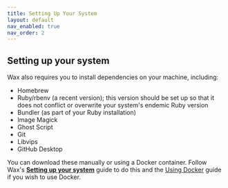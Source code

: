 ```yaml
---
title: Setting Up Your System
layout: default
nav_enabled: true
nav_order: 2
---
```


## **Setting up your system**

Wax also requires you to install dependencies on your machine, including:

* Homebrew  
* Ruby/rbenv (a recent version); this version should be set up so that it does not conflict or overwrite your system's endemic Ruby version  
* Bundler (as part of your Ruby installation)  
* Image Magick  
* Ghost Script  
* Git  
* Libvips  
* GitHub Desktop

You can download these manually or using a Docker container. Follow Wax's [**Setting up your system**](https://minicomp.github.io/wiki/wax/setting-up-your-system/) guide to do this and the [Using Docker](https://minicomp.github.io/wiki/wax/setting-up-your-system/with-docker/) guide if you wish to use Docker.

